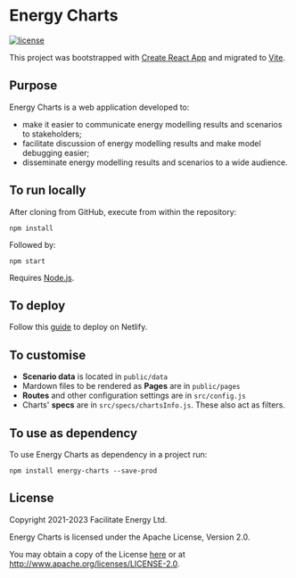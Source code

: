 # Energy Charts

[![license](https://img.shields.io/github/license/facilitate-energy/energy-charts?color=blueviolet)](LICENSE)

This project was bootstrapped with [Create React App](https://github.com/facebook/create-react-app) and migrated to [Vite](https://vitejs.dev/).

## Purpose

Energy Charts is a web application developed to:

- make it easier to communicate energy modelling results and scenarios to stakeholders;
- facilitate discussion of energy modelling results and make model debugging easier;
- disseminate energy modelling results and scenarios to a wide audience.

## To run locally

After cloning from GitHub, execute from within the repository:

`npm install`

Followed by:

`npm start`

Requires [Node.js](https://nodejs.org).

## To deploy

Follow this [guide](https://www.netlify.com/blog/2016/09/29/a-step-by-step-guide-deploying-on-netlify/) to deploy on Netlify.

## To customise

- **Scenario data** is located in `public/data`
- Mardown files to be rendered as **Pages** are in `public/pages`
- **Routes** and other configuration settings are in `src/config.js`
- Charts' **specs** are in `src/specs/chartsInfo.js`. These also act as filters.

## To use as dependency

To use Energy Charts as dependency in a project run:

`npm install energy-charts --save-prod`

## License

Copyright 2021-2023 Facilitate Energy Ltd.

Energy Charts is licensed under the Apache License, Version 2.0.

You may obtain a copy of the License [here](/LICENSE) or at http://www.apache.org/licenses/LICENSE-2.0.

